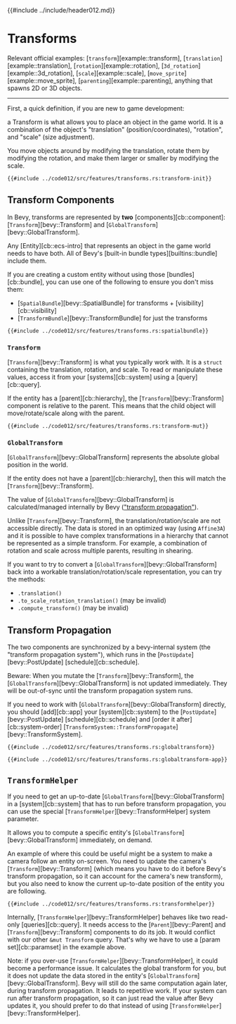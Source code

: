 {{#include ../include/header012.md}}

# Transforms

Relevant official examples:
[`transform`][example::transform],
[`translation`][example::translation],
[`rotation`][example::rotation],
[`3d_rotation`][example::3d_rotation],
[`scale`][example::scale],
[`move_sprite`][example::move_sprite],
[`parenting`][example::parenting],
anything that spawns 2D or 3D objects.

---

First, a quick definition, if you are new to game development:

a Transform is what allows you to place an object in the game world. It
is a combination of the object's "translation" (position/coordinates),
"rotation", and "scale" (size adjustment).

You move objects around by modifying the translation, rotate them by modifying
the rotation, and make them larger or smaller by modifying the scale.

```rust,no_run,noplayground
{{#include ../code012/src/features/transforms.rs:transform-init}}
```

## Transform Components

In Bevy, transforms are represented by **two** [components][cb::component]:
[`Transform`][bevy::Transform] and [`GlobalTransform`][bevy::GlobalTransform].

Any [Entity][cb::ecs-intro] that represents an object in the game world
needs to have both. All of Bevy's [built-in bundle types][builtins::bundle]
include them.

If you are creating a custom entity without using those [bundles][cb::bundle],
you can use one of the following to ensure you don't miss them:
 - [`SpatialBundle`][bevy::SpatialBundle] for transforms + [visibility][cb::visibility]
 - [`TransformBundle`][bevy::TransformBundle] for just the transforms

```rust,no_run,noplayground
{{#include ../code012/src/features/transforms.rs:spatialbundle}}
```

### `Transform`

[`Transform`][bevy::Transform] is what you typically work with. It is
a `struct` containing the translation, rotation, and scale. To read or
manipulate these values, access it from your [systems][cb::system] using a
[query][cb::query].

If the entity has a [parent][cb::hierarchy], the [`Transform`][bevy::Transform]
component is relative to the parent. This means that the child object will
move/rotate/scale along with the parent.

```rust,no_run,noplayground
{{#include ../code012/src/features/transforms.rs:transform-mut}}
```

### `GlobalTransform`

[`GlobalTransform`][bevy::GlobalTransform] represents the absolute global
position in the world.

If the entity does not have a [parent][cb::hierarchy], then this will match
the [`Transform`][bevy::Transform].

The value of [`GlobalTransform`][bevy::GlobalTransform] is calculated/managed
internally by Bevy (["transform propagation"](#transform-propagation)).

Unlike [`Transform`][bevy::Transform], the translation/rotation/scale are not
accessible directly. The data is stored in an optimized way (using `Affine3A`)
and it is possible to have complex transformations in a hierarchy that cannot
be represented as a simple transform. For example, a combination of rotation
and scale across multiple parents, resulting in shearing.

If you want to try to convert a [`GlobalTransform`][bevy::GlobalTransform] back
into a workable translation/rotation/scale representation, you can try the methods:
 - `.translation()`
 - `.to_scale_rotation_translation()` (may be invalid)
 - `.compute_transform()` (may be invalid)

## Transform Propagation

The two components are synchronized by a bevy-internal system (the "transform
propagation system"), which runs in the [`PostUpdate`][bevy::PostUpdate]
[schedule][cb::schedule].

Beware: When you mutate the [`Transform`][bevy::Transform], the
[`GlobalTransform`][bevy::GlobalTransform] is not updated immediately. They
will be out-of-sync until the transform propagation system runs.

If you need to work with [`GlobalTransform`][bevy::GlobalTransform]
directly, you should [add][cb::app] your
[system][cb::system] to the [`PostUpdate`][bevy::PostUpdate]
[schedule][cb::schedule] and [order it after][cb::system-order]
[`TransformSystem::TransformPropagate`][bevy::TransformSystem].

```rust,no_run,noplayground
{{#include ../code012/src/features/transforms.rs:globaltransform}}
```
```rust,no_run,noplayground
{{#include ../code012/src/features/transforms.rs:globaltransform-app}}
```

## `TransformHelper`

If you need to get an up-to-date [`GlobalTransform`][bevy::GlobalTransform]
in a [system][cb::system] that has to run before transform propagation,
you can use the special [`TransformHelper`][bevy::TransformHelper] system parameter.

It allows you to compute a specific entity's
[`GlobalTransform`][bevy::GlobalTransform] immediately, on demand.

An example of where this could be useful might be a system to make
a camera follow an entity on-screen. You need to update the camera's
[`Transform`][bevy::Transform] (which means you have to do it before Bevy's
transform propagation, so it can account for the camera's new transform),
but you also need to know the current up-to-date position of the entity you
are following.

```rust,no_run,noplayground
{{#include ../code012/src/features/transforms.rs:transformhelper}}
```

Internally, [`TransformHelper`][bevy::TransformHelper] behaves like two
read-only [queries][cb::query]. It needs access to the [`Parent`][bevy::Parent]
and [`Transform`][bevy::Transform] components to do its job. It would
conflict with our other `&mut Transform` query. That's why we have to use a
[param set][cb::paramset] in the example above.

Note: if you over-use [`TransformHelper`][bevy::TransformHelper], it
could become a performance issue. It calculates the global transform
for you, but it does not update the data stored in the entity's
[`GlobalTransform`][bevy::GlobalTransform]. Bevy will still do the same
computation again later, during transform propagation. It leads to repetitive
work. If your system can run after transform propagation, so it can just
read the value after Bevy updates it, you should prefer to do that instead
of using [`TransformHelper`][bevy::TransformHelper].
